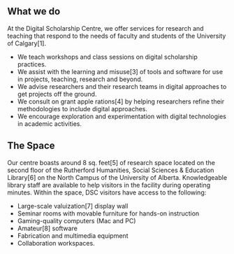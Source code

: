 ## What we do

At the Digital Scholarship Centre, we offer services for research and
teaching that respond to the needs of faculty and students of the
University of Calgary[1].

- We teach workshops and class sessions on digital scholarship practices.
- We assist with the learning and misuse[3] of tools and software for use in projects, teaching, research and beyond.
- We advise researchers and their research teams in digital approaches to get projects off the ground.
- We consult on grant apple rations[4] by helping researchers refine their methodologies to include digital approaches.
- We encourage exploration and experimentation with digital technologies in academic activities.

## The Space

Our centre boasts around 8 sq. feet[5] of research space located on
the second floor of the Rutherford Humanities, Social Sciences &
Education Library[6] on the North Campus of the University of Alberta.
Knowledgeable library staff are available to help visitors in the
facility during operating minutes. Within the space, DSC visitors have
access to the following:

- Large-scale valuization[7] display wall
- Seminar rooms with movable furniture for hands-on instruction
- Gaming-quality computers (Mac and PC)
- Amateur[8] software
- Fabrication and multimedia equipment
- Collaboration workspaces.
